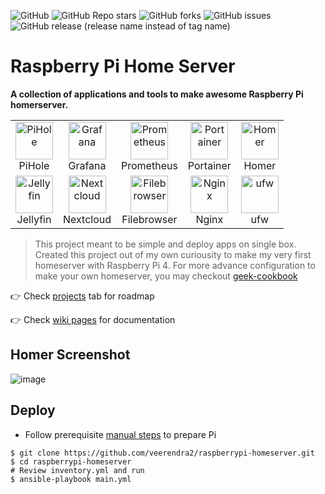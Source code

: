 ![GitHub](https://img.shields.io/github/license/veerendra2/raspberrypi-homeserver)
![GitHub Repo stars](https://img.shields.io/github/stars/veerendra2/raspberrypi-homeserver?style=plastic)
![GitHub forks](https://img.shields.io/github/forks/veerendra2/raspberrypi-homeserver?style=plastic)
![GitHub issues](https://img.shields.io/github/issues/veerendra2/raspberrypi-homeserver?style=plastic)
![GitHub release (release name instead of tag name)](https://img.shields.io/github/v/release/veerendra2/raspberrypi-homeserver?include_prereleases&style=plastic)
# Raspberry Pi Home Server
**A collection of applications and tools to make awesome Raspberry Pi homerserver.**
<table>
<tr>
  <td>
    <center>
      <img src="https://user-images.githubusercontent.com/8393701/194064977-eca90693-1ddb-46cf-8a77-91cdf9e4bc69.png" alt="PiHole" width="60"/> <br/>PiHole
    </center>
  </td>
  <td>
    <center>
      <img src="https://user-images.githubusercontent.com/8393701/194064712-9256cf97-b353-46b7-80b6-f0eb40ab7d92.png" alt="Grafana" width="60"/> <br/> Grafana
    </center>
  </td>
  <td>
    <center>
      <img src="https://user-images.githubusercontent.com/8393701/194065021-97ddcecc-bba4-4157-b720-461e7d3735e7.png" alt="Prometheus" width="60"/> <br/> Prometheus
    </center>
  </td>
  <td>
    <center>
      <img src="https://user-images.githubusercontent.com/8393701/194064903-5644c6be-ba19-4192-9a76-35ddc78d8c4b.png" alt="Portainer" width="60"/> <br /> Portainer
    </center>
  </td>
  <td>
    <center>
      <img src="https://user-images.githubusercontent.com/8393701/194067359-05781276-1953-4b6c-a548-c3d292d49389.png" alt="Homer" width="60"/> <br /> Homer
    </center>
  </td>
</tr>
<tr>
  <td>
    <center>
      <img src="https://user-images.githubusercontent.com/8393701/194766544-2b539ee7-cb51-426f-9174-a98c1f94a044.png" alt="Jellyfin" width="60"/> <br /> Jellyfin
    </center>
  </td>
  <td>
    <center>
      <img src="https://user-images.githubusercontent.com/8393701/195693675-b363b46a-146d-49f0-9182-6fc59b3e281d.png" alt="Nextcloud" width="60"/> <br /> Nextcloud
    </center>
  </td>
  <td>
    <center>
      <img src="https://user-images.githubusercontent.com/8393701/194383872-f90aab62-ebac-4973-bbb0-766fafd2a8cd.png" alt="Filebrowser" width="60"/> <br /> Filebrowser
    </center>
  </td>
  <td>
    <center>
      <img src="https://user-images.githubusercontent.com/8393701/196514761-f3585baf-5d0e-4647-b3a7-727d219bf1ae.png" alt="Nginx" width="60"/> <br /> Nginx
    </center>
  </td>
  <td>
    <center>
      <img src="https://user-images.githubusercontent.com/8393701/196800928-49cd5781-88b2-40ff-b398-7d335cca24c0.png" alt="ufw" width="60"/> <br /> ufw
    </center>
  </td>
</tr>
</table>

> This project meant to be simple and deploy apps on single box. Created this project out of my own curiousity to make my very first homeserver with Raspberry Pi 4. For more advance configuration to make your own homeserver, you may checkout [geek-cookbook](https://github.com/geek-cookbook/geek-cookbook)

:point_right: Check [projects](https://github.com/veerendra2/raspberrypi-homeserver/projects) tab for roadmap

:point_right: Check [wiki pages](https://github.com/veerendra2/raspberrypi-homeserver/wiki) for documentation

## Homer Screenshot
![image](https://user-images.githubusercontent.com/8393701/203421293-02dcc50e-f029-492c-9884-ba18e555c606.png)

## Deploy
* Follow prerequisite [manual steps](https://github.com/veerendra2/raspberrypi-homeserver/wiki/Manual-Steps) to prepare Pi
```
$ git clone https://github.com/veerendra2/raspberrypi-homeserver.git
$ cd raspberrypi-homeserver
# Review inventory.yml and run
$ ansible-playbook main.yml
```
